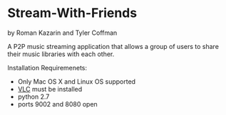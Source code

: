 # Stream-With-Friends
by Roman Kazarin and Tyler Coffman

A P2P music streaming application that allows a group of users to share their music libraries with each other.

Installation Requiremenets:
- Only Mac OS X and Linux OS supported
- [VLC](http://www.videolan.org/vlc/index.html) must be installed
- python 2.7
- ports 9002 and 8080 open
